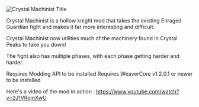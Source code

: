 ![Crystal Machinist Title](https://github.com/nickc01/Crystal-Machinist/assets/12601671/39adc8a4-3a6f-4797-83e0-2353307ac44d)


Crystal Machinist is a hollow knight mod that takes the existing Enraged Guardian fight and makes it far more interesting and difficult. 

Crystal Machinist now utilities much of the machinery found in Crystal Peaks to take you down! 

The fight also has multiple phases, with each phase getting harder and harder.

Requires Modding API to be installed
Requires WeaverCore v1.2.0.1 or newer to be installed

Here's a video of the mod in action : https://www.youtube.com/watch?v=2J1VRqinXwU

